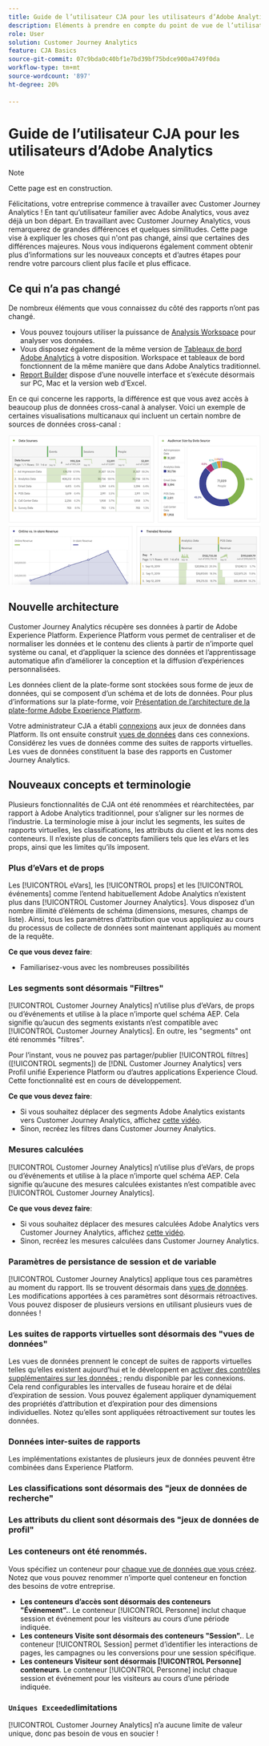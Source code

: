 ```yaml
---
title: Guide de l’utilisateur CJA pour les utilisateurs d’Adobe Analytics
description: Eléments à prendre en compte du point de vue de l’utilisateur lorsque votre entreprise déplace les données d’Adobe Analytics vers Customer Journey Analytics
role: User
solution: Customer Journey Analytics
feature: CJA Basics
source-git-commit: 07c9bda0c40bf1e7bd39bf75bdce900a4749f0da
workflow-type: tm+mt
source-wordcount: '897'
ht-degree: 20%

---
```



# Guide de l’utilisateur CJA pour les utilisateurs d’Adobe Analytics

>[!NOTE]
>
>Cette page est en construction.

Félicitations, votre entreprise commence à travailler avec Customer Journey Analytics ! En tant qu’utilisateur familier avec Adobe Analytics, vous avez déjà un bon départ. En travaillant avec Customer Journey Analytics, vous remarquerez de grandes différences et quelques similitudes. Cette page vise à expliquer les choses qui n&#39;ont pas changé, ainsi que certaines des différences majeures. Nous vous indiquerons également comment obtenir plus d’informations sur les nouveaux concepts et d’autres étapes pour rendre votre parcours client plus facile et plus efficace.

## Ce qui n’a pas changé

De nombreux éléments que vous connaissez du côté des rapports n’ont pas changé.

* Vous pouvez toujours utiliser la puissance de [Analysis Workspace](/help/analysis-workspace/home.md) pour analyser vos données.
* Vous disposez également de la même version de [Tableaux de bord Adobe Analytics](/help/mobile-app/home.md) à votre disposition. Workspace et tableaux de bord fonctionnent de la même manière que dans Adobe Analytics traditionnel.
* [Report Builder](/help/report-builder/report-buider-overview.md) dispose d’une nouvelle interface et s’exécute désormais sur PC, Mac et la version web d’Excel.

En ce qui concerne les rapports, la différence est que vous avez accès à beaucoup plus de données cross-canal à analyser. Voici un exemple de certaines visualisations multicanaux qui incluent un certain nombre de sources de données cross-canal :

![visualisations multicanaux](assets/cross-channel.png)

## Nouvelle architecture

Customer Journey Analytics récupère ses données à partir de Adobe Experience Platform. Experience Platform vous permet de centraliser et de normaliser les données et le contenu des clients à partir de n’importe quel système ou canal, et d’appliquer la science des données et l’apprentissage automatique afin d’améliorer la conception et la diffusion d’expériences personnalisées.

Les données client de la plate-forme sont stockées sous forme de jeux de données, qui se composent d’un schéma et de lots de données. Pour plus d’informations sur la plate-forme, voir [Présentation de l’architecture de la plate-forme Adobe Experience Platform](https://experienceleague.adobe.com/docs/platform-learn/tutorials/intro-to-platform/basic-architecture.html?lang=en).

Votre administrateur CJA a établi [connexions](/help/connections/create-connection.md) aux jeux de données dans Platform. Ils ont ensuite construit [vues de données](/help/data-views/data-views.md) dans ces connexions. Considérez les vues de données comme des suites de rapports virtuelles. Les vues de données constituent la base des rapports en Customer Journey Analytics.

## Nouveaux concepts et terminologie

Plusieurs fonctionnalités de CJA ont été renommées et réarchitectées, par rapport à Adobe Analytics traditionnel, pour s’aligner sur les normes de l’industrie. La terminologie mise à jour inclut les segments, les suites de rapports virtuelles, les classifications, les attributs du client et les noms des conteneurs. Il n’existe plus de concepts familiers tels que les eVars et les props, ainsi que les limites qu’ils imposent.

### Plus d’eVars et de props

Les [!UICONTROL eVars], les [!UICONTROL props] et les [!UICONTROL événements] comme l’entend habituellement Adobe Analytics n’existent plus dans [!UICONTROL Customer Journey Analytics]. Vous disposez d’un nombre illimité d’éléments de schéma (dimensions, mesures, champs de liste). Ainsi, tous les paramètres d’attribution que vous appliquiez au cours du processus de collecte de données sont maintenant appliqués au moment de la requête.

**Ce que vous devez faire**:

* Familiarisez-vous avec les nombreuses possibilités

### Les segments sont désormais &quot;Filtres&quot;

[!UICONTROL Customer Journey Analytics] n’utilise plus d’eVars, de props ou d’événements et utilise à la place n’importe quel schéma AEP. Cela signifie qu’aucun des segments existants n’est compatible avec [!UICONTROL Customer Journey Analytics]. En outre, les &quot;segments&quot; ont été renommés &quot;filtres&quot;.

Pour l’instant, vous ne pouvez pas partager/publier [!UICONTROL filtres] ([!UICONTROL segments]) de [!DNL Customer Journey Analytics] vers Profil unifié Experience Platform ou d’autres applications Experience Cloud. Cette fonctionnalité est en cours de développement.

**Ce que vous devez faire**:

* Si vous souhaitez déplacer des segments Adobe Analytics existants vers Customer Journey Analytics, affichez [cette vidéo](https://experienceleague.adobe.com/docs/customer-journey-analytics-learn/tutorials/moving-adobe-analytics-segments-to-customer-journey-analytics.html?lang=fr).
* Sinon, recréez les filtres dans Customer Journey Analytics.

### Mesures calculées

[!UICONTROL Customer Journey Analytics] n’utilise plus d’eVars, de props ou d’événements et utilise à la place n’importe quel schéma AEP. Cela signifie qu’aucune des mesures calculées existantes n’est compatible avec [!UICONTROL Customer Journey Analytics].

**Ce que vous devez faire**:

* Si vous souhaitez déplacer des mesures calculées Adobe Analytics vers Customer Journey Analytics, affichez [cette vidéo](https://experienceleague.adobe.com/docs/customer-journey-analytics-learn/tutorials/moving-your-calculated-metrics-from-adobe-analytics-to-customer-journey-analytics.html?lang=fr).
* Sinon, recréez les mesures calculées dans Customer Journey Analytics.

### Paramètres de persistance de session et de variable

[!UICONTROL Customer Journey Analytics] applique tous ces paramètres au moment du rapport. Ils se trouvent désormais dans [vues de données](help/data-views/component-settings/persistence.md). Les modifications apportées à ces paramètres sont désormais rétroactives. Vous pouvez disposer de plusieurs versions en utilisant plusieurs vues de données !

### Les suites de rapports virtuelles sont désormais des &quot;vues de données&quot;

Les vues de données prennent le concept de suites de rapports virtuelles telles qu’elles existent aujourd’hui et le développent en [activer des contrôles supplémentaires sur les données ;](/help/data-views/create-dataview.md) rendu disponible par les connexions. Cela rend configurables les intervalles de fuseau horaire et de délai d’expiration de session. Vous pouvez également appliquer dynamiquement des propriétés d’attribution et d’expiration pour des dimensions individuelles. Notez qu’elles sont appliquées rétroactivement sur toutes les données.

### Données inter-suites de rapports

Les implémentations existantes de plusieurs jeux de données peuvent être combinées dans Experience Platform.

### Les classifications sont désormais des &quot;jeux de données de recherche&quot;

### Les attributs du client sont désormais des &quot;jeux de données de profil&quot;


### Les conteneurs ont été renommés.

Vous spécifiez un conteneur pour [chaque vue de données que vous créez](https://experienceleague.adobe.com/docs/analytics-platform/using/cja-dataviews/create-dataview.html?lang=en#containers). Notez que vous pouvez renommer n’importe quel conteneur en fonction des besoins de votre entreprise.

* **Les conteneurs d’accès sont désormais des conteneurs &quot;Événement&quot;.**. Le conteneur [!UICONTROL Personne] inclut chaque session et événement pour les visiteurs au cours dʼune période indiquée.
* **Les conteneurs Visite sont désormais des conteneurs &quot;Session&quot;.**. Le conteneur [!UICONTROL Session] permet dʼidentifier les interactions de pages, les campagnes ou les conversions pour une session spécifique.
* **Les conteneurs Visiteur sont désormais [!UICONTROL Personne] conteneurs**. Le conteneur [!UICONTROL Personne] inclut chaque session et événement pour les visiteurs au cours dʼune période indiquée.

### `Uniques Exceeded`limitations

[!UICONTROL Customer Journey Analytics] n’a aucune limite de valeur unique, donc pas besoin de vous en soucier !
